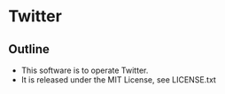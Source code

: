 # Twitter

## Outline

- This software is to operate Twitter.
- It is released under the MIT License, see LICENSE.txt
